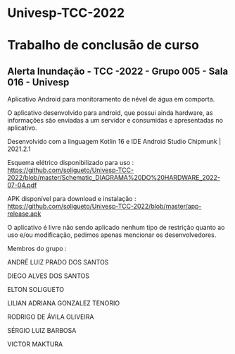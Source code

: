 # Univesp-TCC-2022


<h1>Trabalho de conclusão de curso</h1>

<h2>Alerta Inundação - TCC -2022 - Grupo 005 - Sala 016 - Univesp</h2>

Aplicativo Android para monitoramento de nével de água em comporta. 

O aplicativo desenvolvido para android, que possui ainda hardware, as informações são enviadas a um servidor e consumidas e apresentadas no aplicativo.

Desenvolvido com a linguagem Kotlin 16 e IDE Android Studio Chipmunk | 2021.2.1

Esquema elétrico disponibilizado para uso : https://github.com/soligueto/Univesp-TCC-2022/blob/master/Schematic_DIAGRAMA%20DO%20HARDWARE_2022-07-04.pdf

APK disponível para download e instalação : https://github.com/soligueto/Univesp-TCC-2022/blob/master/app-release.apk

O aplicativo é livre não sendo aplicado nenhum tipo de restrição quanto ao uso e/ou modificação, pedimos apenas mencionar os desenvolvedores.

Membros do grupo :

ANDRÉ LUIZ PRADO DOS SANTOS

DIEGO ALVES DOS SANTOS

ELTON SOLIGUETO

LILIAN ADRIANA GONZALEZ TENORIO

RODRIGO DE ÁVILA OLIVEIRA

SÉRGIO LUIZ BARBOSA

VICTOR MAKTURA
